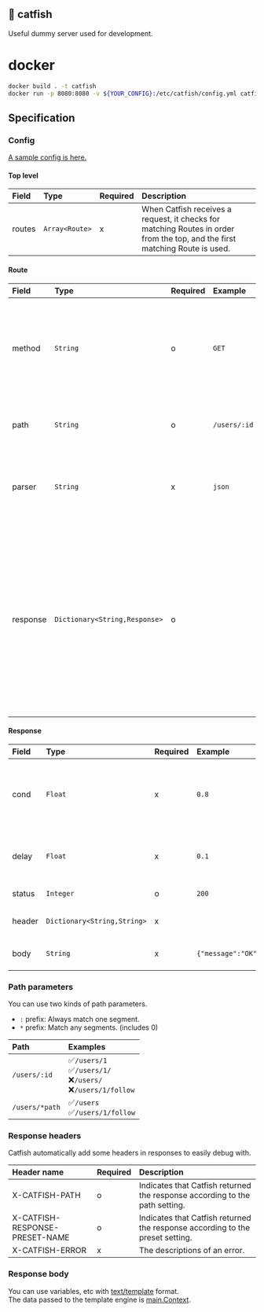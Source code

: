🎣 catfish
-----
Useful dummy server used for development.

# docker

```bash
docker build . -t catfish
docker run -p 8080:8080 -v ${YOUR_CONFIG}:/etc/catfish/config.yml catfish
```

## Specification
### Config

[A sample config is here.](/bin/config.yml)

#### Top level

|Field|Type|Required|Description|
|:---|:---|:---|:---|
|routes|`Array<Route>`|x|When Catfish receives a request, it checks for matching Routes in order from the top, and the first matching Route is used.|

#### Route

|Field|Type|Required|Example|Description|
|:---|:---|:---|:---|:---|
|method|`String`|o|`GET`|HTTP method.<br>Allowed values are `GET`, `POST`, `PUT`, `DELETE` or `*`.<br>`*` means any HTTP method.|
|path|`String`|o|`/users/:id`|HTTP path. You can include path parameters.|
|parser|`String`|x|`json`|HTTP request body parser.<br>Allowed value is `json`.|
|response|`Dictionary<String,Response>`|o| |The key is used as the response preset name. (See also `X-CATFISH-RESPONSE-PRESET-NAME`)<br>When Catfish receives a request, it decides to whether to use the preset in order from the top. |

#### Response

|Field|Type|Required|Example|Description|
|:---|:---|:---|:---|:---|
|cond|`Float`|x|`0.8`|The probability that this preset will be used.(`[0.0, 1.0]`)|
|delay|`Float`|x|`0.1`|Delay time before response is returned. (sec)|
|status|`Integer`|o|`200`|HTTP Status code|
|header|`Dictionary<String,String>`|x| |HTTP response headers|
|body|`String`|x|`{"message":"OK"}`|HTTP response body|

### Path parameters

You can use two kinds of path parameters.

- `:` prefix: Always match one segment.
- `*` prefix: Match any segments. (includes 0)


|Path|Examples|
|:---|:---|
|`/users/:id`|✅`/users/1`<br>✅`/users/1/`<br>❌`/users/`<br>❌`/users/1/follow`|
|`/users/*path`|✅`/users`<br>✅`/users/1/follow`|


### Response headers

Catfish automatically add some headers in responses to easily debug with.

|Header name|Required|Description|
|:---|:---|:---|
|X-CATFISH-PATH|o|Indicates that Catfish returned the response according to the path setting.|
|X-CATFISH-RESPONSE-PRESET-NAME|o|Indicates that Catfish returned the response according to the preset setting.|
|X-CATFISH-ERROR|x|The descriptions of an error.|

### Response body

You can use variables, etc with [text/template](https://pkg.go.dev/text/template) format.<br>
The data passed to the template engine is [main.Context]().
